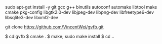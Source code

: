 sudo apt-get install -y git gcc g++ binutils autoconf automake libtool make cmake pkg-config libgtk2.0-dev libjpeg-dev libpng-dev libfreetype6-dev libsqlite3-dev libxml2-dev

git clone https://github.com/VincentWei/gvfb.git

 $ cd gvfb
 $ cmake .
 $ make; sudo make install
 $ cd ..
 
